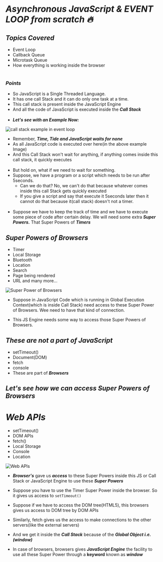 # _Asynchronous JavaScript & EVENT LOOP from scratch 🔥_

## _Topics Covered_
- Event Loop
- Callback Queue
- Microtask Queue
- How everything is working inside the browser
<br><br>

### _Points_
- So JavaScript is a Single Threaded Language. 
- It has one call Stack and it can do only one task at a time.
- This call stack is present inside the JavaScript Engine
- And all the code of JavaScript is executed inside the **_Call Stack_**
<br><br>
- _**Let's see with an Example Now:**_

![call stack example in event loop](https://github.com/anupam-kumar-krishnan/Namaste-JavaScript/assets/69143883/a54300dd-b42c-4b41-8dd9-afab642735fd)


- Remember, _**Time, Tide and JavaScript waits for none**_ 
- As all JavaScript code is executed over here(in the above example Image)
- And this Call Stack won't wait for anything, if anything comes inside this call stack, it quickly executes<br><br>
- But hold on, what if we need to wait for something.
- Suppose, we have a program or a script which needs to be run after 5seconds.
   - Can we do that? No, we can't do that because whatever comes inside this call Stack gets quickly executed
   - If you give a script and say that execute it 5seconds later then it cannot do that because it(call stack) doesn't not a timer.
<br><br>
- Suppose we have to keep the track of time and we have to execute some piece of code after certain delay. We will need some extra **_Super Powers._** That Super Powers of **_Timers_** 

## _Super Powers of Browsers_
- Timer
- Local Storage
- Bluetooth
- Location
- Search
- Page being rendered
- URL and many more...

![Super Power of Browsers](https://github.com/anupam-kumar-krishnan/Namaste-JavaScript/assets/69143883/2efdcfd2-1b91-4794-99de-7cdd6b86da40)







- Suppose in JavaScript Code which is running in Global Execution Context(which is inside Call Stack) need access to these Super Power of Browsers. Wee need to have that kind of connection.

- This JS Engine needs some way to access those Super Powers of Browsers.

## _These are not a part of JavaScript_
- setTimeout()
- Document(DOM)
- fetch
- console
- These are part of _**Browsers**_


## _Let's see how we can access Super Powers of Browsers_
# _Web APIs_
- setTimeout()
- DOM APIs
- fetch()
- Local Storage
- Console
- Location


![Web APIs](https://github.com/anupam-kumar-krishnan/Namaste-JavaScript/assets/69143883/2e4816f6-6670-47ed-b3af-959592196114)



- **_Browser's_** gave us **_access_** to these Super Powers inside this JS or Call Stack or JavaScript Engine to use these **_Super Powers_**

- Suppose you have to use the Timer Super Power inside the browser. So it gives us access to `setTimeout()`
- Suppose if we have to access the DOM tree(HTML5), this browsers gives  us access to DOM tree by DOM APIs
- Similarly, fetch gives us the access to make connections to the other servers(like the external servers)
- And we get it inside the _**Call Stack**_ because of the _**Global Object i.e.(window)**_
- In case of browsers, browsers gives _**JavaScript Engine**_ the facility to use all these Super Power through a **keyword** known as _**window**_























